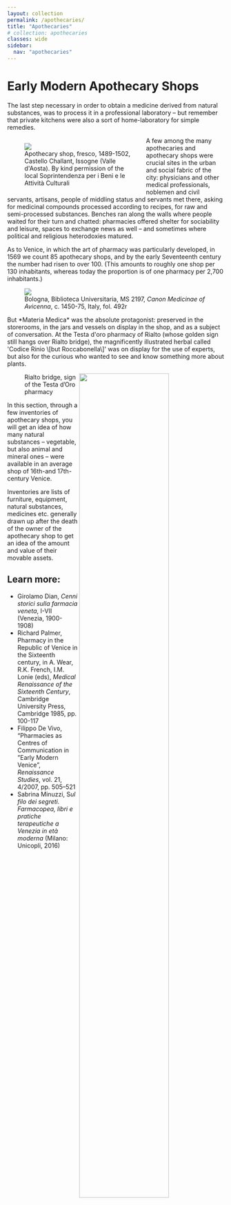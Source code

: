 ```yaml
---
layout: collection
permalink: /apothecaries/
title: "Apothecaries"
# collection: apothecaries
classes: wide
sidebar:
  nav: "apothecaries"
---
```

# Early Modern Apothecary Shops

The last step necessary in order to obtain a medicine derived from natural substances, was to process it in a professional laboratory – but remember that private kitchens were also a sort of home-laboratory for simple remedies.

<figure style="float:left;max-width:50%;vertical-align:middle;margin-right:30px"><img src="{{ site.baseurl }}assets/img/72dpi_fresco_all.jpg" /><figcaption>Apothecary shop, fresco, 1489-1502, Castello Challant, Issogne (Valle d'Aosta). By kind permission of the local Soprintendenza per i Beni e le Attività Culturali
</figcaption></figure>

A few among the many apothecaries and apothecary shops were crucial sites in the urban and social fabric of the city: physicians and other medical professionals, noblemen and civil servants, artisans, people of middling status and servants met there, asking for medicinal compounds processed according to recipes, for raw and semi-processed substances. Benches ran along the walls where people waited for their turn and chatted: pharmacies offered shelter for sociability and leisure, spaces to exchange news as well – and sometimes where political and religious heterodoxies matured.

As to Venice, in which the art of pharmacy was particularly developed, in 1569 we count 85 apothecary shops, and by the early Seventeenth century the number had risen to over 100. (This amounts to roughly one shop per 130 inhabitants, whereas today the proportion is of one pharmacy per 2,700 inhabitants.)

<figure>
<img src="{{ site.baseurl }}assets/img/72dpi_BUB_Ms2197_492r_1.jpg" class="img-ctr" align="center"/>
<figcaption>Bologna, Biblioteca Universitaria, MS 2197, <em>Canon Medicinae of Avicenna</em>, c. 1450-75, Italy, fol. 492r</figcaption>
</figure>
But *Materia Medica* was the absolute protagonist: preserved in the storerooms, in the jars and vessels on display in the shop, and as a subject of conversation. At the Testa d'oro pharmacy of Rialto (whose golden sign still hangs over Rialto bridge), the magnificently illustrated herbal called 'Codice Rinio \[but Roccabonella\]' was on display for the use of experts, but also for the curious who wanted to see and know something more about plants.
<figure>
<img src="https://upload.wikimedia.org/wikipedia/commons/8/86/Testadoro.jpg" style="width:70%" align="right"/>
<figcaption>Rialto bridge, sign of the Testa d’Oro pharmacy</figcaption>
</figure>

In this section, through a few inventories of apothecary shops, you will get an idea of how many natural substances – vegetable, but also animal and mineral ones – were available in an average shop of 16th-and 17th-century Venice.

Inventories are lists of furniture, equipment, natural substances, medicines etc. generally drawn up after the death of the owner of the apothecary shop to get an idea of the amount and value of their movable assets.




## Learn more:

* Girolamo Dian, *Cenni storici sulla farmacia veneta*, I-VII (Venezia, 1900-1908)
* Richard Palmer, Pharmacy in the Republic of Venice in the Sixteenth century, in A. Wear, R.K. French, I.M. Lonie (eds), *Medical Renaissance of the Sixteenth Century*, Cambridge University Press, Cambridge 1985, pp. 100-117
* Filippo De Vivo, “Pharmacies as Centres of Communication in ”Early Modern Venice”, *Renaissance Studies*, vol. 21, 4/2007, pp. 505–521
* Sabrina Minuzzi, S*ul filo dei segreti. Farmacopea, libri e pratiche terapeutiche a Venezia in età moderna* (Milano: Unicopli, 2016)

